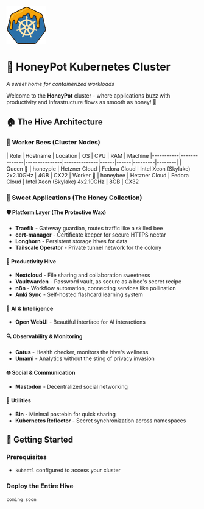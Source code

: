 <img src="https://raw.githubusercontent.com/saveside/k8s/refs/heads/main/assets/honey-k8s.png" height="100">

# 🍯 HoneyPot Kubernetes Cluster
*A sweet home for containerized workloads*

Welcome to the **HoneyPot** cluster - where applications buzz with productivity and infrastructure flows as smooth as honey! 🐝

## 🏠 The Hive Architecture

### 🐝 Worker Bees (Cluster Nodes)
| Role      | Hostname     | Location      | OS           | CPU  | RAM  | Machine
|-----------|--------------|---------------|--------------|------|------|---------|--------|
| Queen 👑  | honeypie     | Hetzner Cloud | Fedora Cloud | Intel Xeon (Skylake) 2x2.10GHz | 4GB  | CX22
| Worker 🐝 | honeybee     | Hetzner Cloud | Fedora Cloud | Intel Xeon (Skylake) 4x2.10GHz | 8GB  | CX32

### 🍯 Sweet Applications (The Honey Collection)

#### 🛡️ **Platform Layer** (The Protective Wax)
- **Traefik** - Gateway guardian, routes traffic like a skilled bee
- **cert-manager** - Certificate keeper for secure HTTPS nectar
- **Longhorn** - Persistent storage hives for data
- **Tailscale Operator** - Private tunnel network for the colony

#### 📱 **Productivity Hive**
- **Nextcloud** - File sharing and collaboration sweetness
- **Vaultwarden** - Password vault, as secure as a bee's secret recipe
- **n8n** - Workflow automation, connecting services like pollination
- **Anki Sync** - Self-hosted flashcard learning system

#### 🤖 **AI & Intelligence**
- **Open WebUI** - Beautiful interface for AI interactions

#### 🔍 **Observability & Monitoring**
- **Gatus** - Health checker, monitors the hive's wellness
- **Umami** - Analytics without the sting of privacy invasion

#### 🌐 **Social & Communication**
- **Mastodon** - Decentralized social networking

#### 🧰 **Utilities**
- **Bin** - Minimal pastebin for quick sharing
- **Kubernetes Reflector** - Secret synchronization across namespaces

## 🚀 Getting Started

### Prerequisites
- `kubectl` configured to access your cluster

### Deploy the Entire Hive
```bash
coming soon
